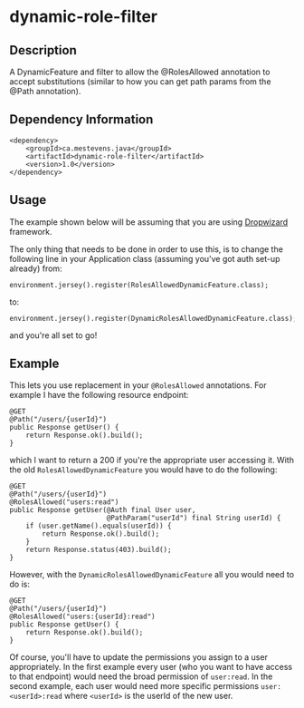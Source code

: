 # dynamic-role-filter

## Description
A DynamicFeature and filter to allow the @RolesAllowed annotation to accept substitutions (similar to how you can get path params from the @Path annotation).

## Dependency Information
```
<dependency>
    <groupId>ca.mestevens.java</groupId>
    <artifactId>dynamic-role-filter</artifactId>
    <version>1.0</version>
</dependency>
```

## Usage
The example shown below will be assuming that you are using [Dropwizard](dropwizard.github.io/dropwizard) framework.

The only thing that needs to be done in order to use this, is to change the following line in your Application class (assuming you've got auth set-up already) from:
```
environment.jersey().register(RolesAllowedDynamicFeature.class);
```
to:
```
environment.jersey().register(DynamicRolesAllowedDynamicFeature.class);
```
and you're all set to go!

## Example
This lets you use replacement in your `@RolesAllowed` annotations. For example I have the following resource endpoint:
```
@GET
@Path("/users/{userId}")
public Response getUser() {
    return Response.ok().build();
}
```
which I want to return a 200 if you're the appropriate user accessing it. With the old `RolesAllowedDynamicFeature` you would have to do the following:
```
@GET
@Path("/users/{userId}")
@RolesAllowed("users:read")
public Response getUser(@Auth final User user,
                        @PathParam("userId") final String userId) {
    if (user.getName().equals(userId)) {
        return Response.ok().build();
    }
    return Response.status(403).build();
}
```
However, with the `DynamicRolesAllowedDynamicFeature` all you would need to do is:
```
@GET
@Path("/users/{userId}")
@RolesAllowed("users:{userId}:read")
public Response getUser() {
    return Response.ok().build();
}
```
Of course, you'll have to update the permissions you assign to a user appropriately. In the first example every user (who you want to have access to that endpoint) would need the broad permission of `user:read`. In the second example, each user would need more specific permissions `user:<userId>:read` where `<userId>` is the userId of the new user.